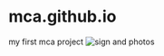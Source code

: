 # mca.github.io
my first mca project
![sign and photos](https://user-images.githubusercontent.com/87965838/126950095-dbe2c5a1-396f-4619-acf5-028784c7c1eb.jpg)
